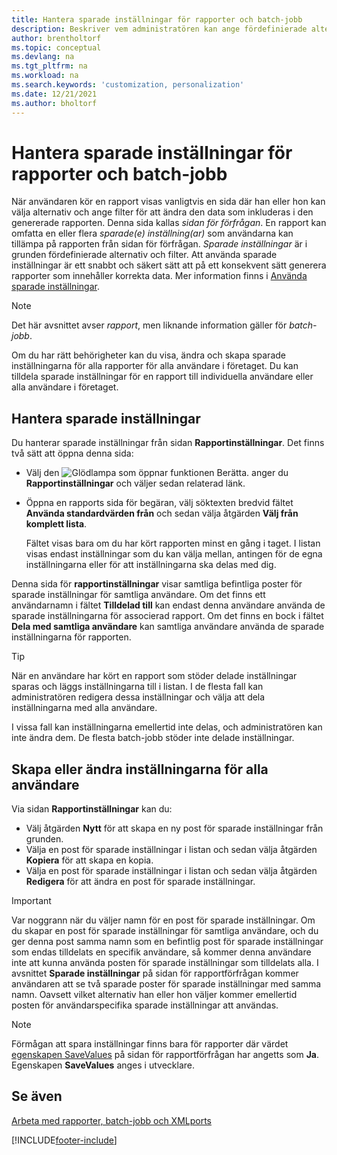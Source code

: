 ```yaml
---
title: Hantera sparade inställningar för rapporter och batch-jobb
description: Beskriver vem administratören kan ange fördefinierade alternativ och filter för en rapport och dela dessa inställningar med en eller alla användare.
author: brentholtorf
ms.topic: conceptual
ms.devlang: na
ms.tgt_pltfrm: na
ms.workload: na
ms.search.keywords: 'customization, personalization'
ms.date: 12/21/2021
ms.author: bholtorf
---
```

# <a name="manage-saved-settings-for-reports-and-batch-jobs"></a>Hantera sparade inställningar för rapporter och batch-jobb

När användaren kör en rapport visas vanligtvis en sida där han eller hon kan välja alternativ och ange filter för att ändra den data som inkluderas i den genererade rapporten. Denna sida kallas *sidan för förfrågan*. En rapport kan omfatta en eller flera *sparade(e) inställning(ar)* som användarna kan tillämpa på rapporten från sidan för förfrågan. *Sparade inställningar* är i grunden fördefinierade alternativ och filter. Att använda sparade inställningar är ett snabbt och säkert sätt att på ett konsekvent sätt generera rapporter som innehåller korrekta data. Mer information finns i [Använda sparade inställningar](ui-work-report.md#SavedSettings).

> [!NOTE]
> Det här avsnittet avser *rapport*, men liknande information gäller för *batch-jobb*.

Om du har rätt behörigheter kan du visa, ändra och skapa sparade inställningarna för alla rapporter för alla användare i företaget. Du kan tilldela sparade inställningar för en rapport till individuella användare eller alla användare i företaget.

## <a name="manage-saved-settings"></a>Hantera sparade inställningar

Du hanterar sparade inställningar från sidan **Rapportinställningar**. Det finns två sätt att öppna denna sida:

- Välj den ![Glödlampa som öppnar funktionen Berätta.](media/ui-search/search_small.png "Berätta för mig vad du vill göra") anger du **Rapportinställningar** och väljer sedan relaterad länk.
- Öppna en rapports sida för begäran, välj söktexten bredvid fältet **Använda standardvärden från** och sedan välja åtgärden **Välj från komplett lista**.

    Fältet visas bara om du har kört rapporten minst en gång i taget. I listan visas endast inställningar som du kan välja mellan, antingen för de egna inställningarna eller för att inställningarna ska delas med dig.

Denna sida för **rapportinställningar** visar samtliga befintliga poster för sparade inställningar för samtliga användare. Om det finns ett användarnamn i fältet **Tilldelad till** kan endast denna användare använda de sparade inställningarna för associerad rapport. Om det finns en bock i fältet **Dela med samtliga användare** kan samtliga användare använda de sparade inställningarna för rapporten.  

> [!TIP]
> När en användare har kört en rapport som stöder delade inställningar sparas och läggs inställningarna till i listan. I de flesta fall kan administratören redigera dessa inställningar och välja att dela inställningarna med alla användare.
>
> I vissa fall kan inställningarna emellertid inte delas, och administratören kan inte ändra dem. De flesta batch-jobb stöder inte delade inställningar.  

## <a name="create-or-modify-saved-settings-for-all-users"></a>Skapa eller ändra inställningarna för alla användare

Via sidan **Rapportinställningar** kan du:

- Välj åtgärden **Nytt** för att skapa en ny post för sparade inställningar från grunden.
- Välja en post för sparade inställningar i listan och sedan välja åtgärden **Kopiera** för att skapa en kopia.
- Välja en post för sparade inställningar i listan och sedan välja åtgärden **Redigera** för att ändra en post för sparade inställningar.

> [!Important]
> Var noggrann när du väljer namn för en post för sparade inställningar. Om du skapar en post för sparade inställningar för samtliga användare, och du ger denna post samma namn som en befintlig post för sparade inställningar som endas tilldelats en specifik användare, så kommer denna användare inte att kunna använda posten för sparade inställningar som tilldelats alla.  I avsnittet **Sparade inställningar** på sidan för rapportförfrågan kommer användaren att se två sparade poster för sparade inställningar med samma namn. Oavsett vilket alternativ han eller hon väljer kommer emellertid posten för användarspecifika sparade inställningar att användas.

> [!NOTE]
> Förmågan att spara inställningar finns bara för rapporter där värdet [egenskapen SaveValues](/dynamics365/business-central/dev-itpro/developer/properties/devenv-savevalues-property) på sidan för rapportförfrågan har angetts som **Ja**. Egenskapen **SaveValues** anges i utvecklare.  

## <a name="see-also"></a>Se även

[Arbeta med rapporter, batch-jobb och XMLports](ui-work-report.md)  


[!INCLUDE[footer-include](includes/footer-banner.md)]
